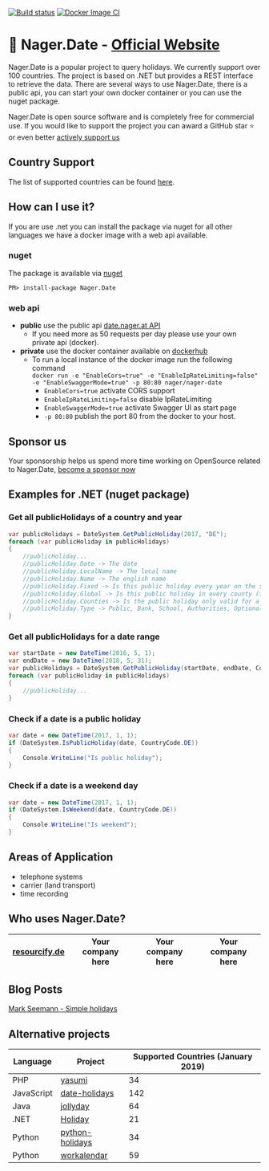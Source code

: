 [![Build status](https://ci.appveyor.com/api/projects/status/hbwtadup7wnhnjp6?svg=true)](https://ci.appveyor.com/project/tinohager/nager-date) [![Docker Image CI](https://github.com/nager/Nager.Date/workflows/Docker%20Image%20CI/badge.svg)](https://hub.docker.com/r/nager/nager-date)

# :calendar: Nager.Date - [Official Website](https://date.nager.at)

Nager.Date is a popular project to query holidays. We currently support over 100 countries. The project is based on .NET but provides a REST interface to retrieve the data. There are several ways to use Nager.Date, there is a public api, you can start your own docker container or you can use the nuget package.

Nager.Date is open source software and is completely free for commercial use. If you would like to support the project you can award a GitHub star :star: or even better [actively support us](https://github.com/sponsors/nager)

## Country Support

The list of supported countries can be found [here](https://date.nager.at/Home/RegionStatistic).

## How can I use it?

If you are use .net you can install the package via nuget for all other languages we have a docker image with a web api available.

### nuget
The package is available via [nuget](https://www.nuget.org/packages/Nager.Date)
```
PM> install-package Nager.Date
```

### web api
- **public** use the public api [date.nager.at API](https://date.nager.at/API)
  - If you need more as 50 requests per day please use your own private api (docker).
- **private** use the docker container available on [dockerhub](https://hub.docker.com/r/nager/nager-date)
  - To run a local instance of the docker image run the following command<br>
  `docker run -e "EnableCors=true" -e "EnableIpRateLimiting=false" -e "EnableSwaggerMode=true" -p 80:80 nager/nager-date`
    - `EnableCors=true` activate CORS support
    - `EnableIpRateLimiting=false` disable IpRateLimiting
    - `EnableSwaggerMode=true` activate Swagger UI as start page
    - `-p 80:80` publish the port 80 from the docker to your host.

## Sponsor us
Your sponsorship helps us spend more time working on OpenSource related to Nager.Date, [become a sponsor now](https://github.com/sponsors/nager)

## Examples for .NET (nuget package)

### Get all publicHolidays of a country and year
```cs
var publicHolidays = DateSystem.GetPublicHoliday(2017, "DE");
foreach (var publicHoliday in publicHolidays)
{
    //publicHoliday...
    //publicHoliday.Date -> The date
    //publicHoliday.LocalName -> The local name
    //publicHoliday.Name -> The english name
    //publicHoliday.Fixed -> Is this public holiday every year on the same date
    //publicHoliday.Global -> Is this public holiday in every county (federal state)
    //publicHoliday.Counties -> Is the public holiday only valid for a special county ISO-3166-2 - Federal states
    //publicHoliday.Type -> Public, Bank, School, Authorities, Optional, Observance
}
```

### Get all publicHolidays for a date range
```cs
var startDate = new DateTime(2016, 5, 1);
var endDate = new DateTime(2018, 5, 31);
var publicHolidays = DateSystem.GetPublicHoliday(startDate, endDate, CountryCode.DE);
foreach (var publicHoliday in publicHolidays)
{
	//publicHoliday...
}
```

### Check if a date is a public holiday
```cs
var date = new DateTime(2017, 1, 1);
if (DateSystem.IsPublicHoliday(date, CountryCode.DE))
{
    Console.WriteLine("Is public holiday");
}
```

### Check if a date is a weekend day
```cs
var date = new DateTime(2017, 1, 1);
if (DateSystem.IsWeekend(date, CountryCode.DE))
{
    Console.WriteLine("Is weekend");
}
```

## Areas of Application
- telephone systems
- carrier (land transport)
- time recording

## Who uses Nager.Date?

| [resourcify.de](https://www.resourcify.de) | Your company here | Your company here | Your company here |
|---|---|---|---|

## Blog Posts

[Mark Seemann - Simple holidays](http://blog.ploeh.dk/2017/04/24/simple-holidays/)

## Alternative projects

| Language | Project | Supported Countries (January 2019) |
| ------------- | ------------- | ------------- |
| PHP | [yasumi](https://github.com/azuyalabs/yasumi) | 34 |
| JavaScript | [date-holidays](https://github.com/commenthol/date-holidays) | 142 |
| Java | [jollyday](https://github.com/svendiedrichsen/jollyday) | 64 |
| .NET | [Holiday](https://github.com/martinjw/Holiday) | 21 |
| Python | [python-holidays](https://github.com/ryanss/python-holidays) | 34 |
| Python | [workalendar](https://github.com/peopledoc/workalendar) | 59 |
